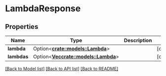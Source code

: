# LambdaResponse

## Properties

Name | Type | Description | Notes
------------ | ------------- | ------------- | -------------
**lambda** | Option<[**crate::models::Lambda**](Lambda.md)> |  | [optional]
**lambdas** | Option<[**Vec<crate::models::Lambda>**](Lambda.md)> |  | [optional]

[[Back to Model list]](../README.md#documentation-for-models) [[Back to API list]](../README.md#documentation-for-api-endpoints) [[Back to README]](../README.md)


